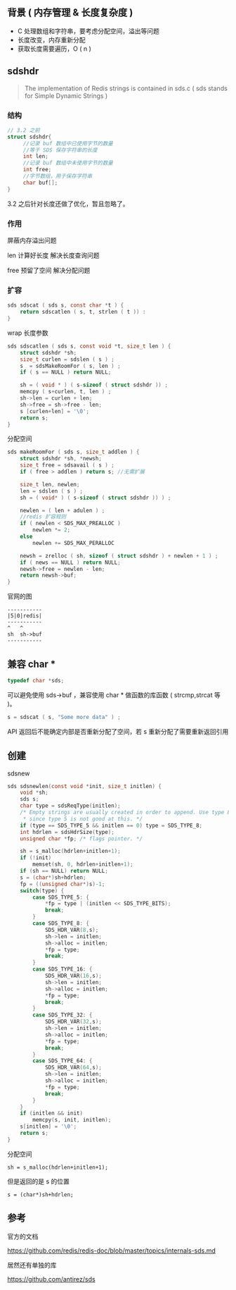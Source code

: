 

## 背景 ( 内存管理 & 长度复杂度 )
-   C 处理数组和字符串，要考虑分配空间，溢出等问题
-   长度改变，内存重新分配
-   获取长度需要遍历，O ( n )

## sdshdr
> The implementation of Redis strings is contained in sds.c ( sds stands for Simple Dynamic Strings )

### 结构
``` c
// 3.2 之前
struct sdshdr{
     //记录 buf 数组中已使用字节的数量
     //等于 SDS 保存字符串的长度
     int len;
     //记录 buf 数组中未使用字节的数量
     int free;
     //字节数组，用于保存字符串
     char buf[];
}
```

3.2 之后针对长度还做了优化，暂且忽略了。

### 作用
屏蔽内存溢出问题

len 计算好长度 解决长度查询问题

free 预留了空间 解决分配问题

### 扩容
```C
sds sdscat ( sds s, const char *t ) {
    return sdscatlen ( s, t, strlen ( t )) :
}
```
wrap 长度参数

```C
sds sdscatlen ( sds s, const void *t, size_t len ) {
    struct sdshdr *sh;
    size_t curlen = sdslen ( s ) ;
    s  = sdsMakeRoomFor ( s, len ) ;
    if ( s == NULL ) return NULL;

    sh = ( void * ) ( s-sizeof ( struct sdshdr )) ;
    memcpy ( s+curlen, t, len ) ;
    sh->len = curlen + len;
    sh->free = sh->free - len;
    s [curlen+len] = '\0';
    return s;
}
```

分配空间

```C
sds makeRoomFor ( sds s, size_t addlen ) {
    struct sdshdr *sh, *newsh;
    size_t free = sdsavail ( s ) ;
    if ( free > addlen ) return s; //无需扩展

    size_t len, newlen;
    len = sdslen ( s ) ;
    sh = ( void* ) ( s-sizeof ( struct sdshdr )) ) ;

    newlen = ( len + adulen ) ;
    //redis 扩容规则
    if ( newlen < SDS_MAX_PREALLOC )
        newlen *= 2;
    else
        newlen += SDS_MAX_PERALLOC

    newsh = zrelloc ( sh, sizeof ( struct sdshdr ) + newlen + 1 ) ;
    if ( news == NULL ) return NULL;
    newsh->free = newlen - len;
    return newsh->buf;
}
```

官网的图
```
-----------
|5|0|redis|
-----------
^   ^
sh  sh->buf
-----------
```

## 兼容 char * 
```c
typedef char *sds;
```
可以避免使用 sds->buf ，兼容使用 char * 做函数的库函数 ( strcmp,strcat 等 )。

```C
s = sdscat ( s, "Some more data" ) ;
```

API 返回后不能确定内部是否重新分配了空间，若 s 重新分配了需要重新返回引用

## 创建
sdsnew
```C
sds sdsnewlen(const void *init, size_t initlen) {
    void *sh;
    sds s;
    char type = sdsReqType(initlen);
    /* Empty strings are usually created in order to append. Use type 8
     * since type 5 is not good at this. */
    if (type == SDS_TYPE_5 && initlen == 0) type = SDS_TYPE_8;
    int hdrlen = sdsHdrSize(type);
    unsigned char *fp; /* flags pointer. */

    sh = s_malloc(hdrlen+initlen+1);
    if (!init)
        memset(sh, 0, hdrlen+initlen+1);
    if (sh == NULL) return NULL;
    s = (char*)sh+hdrlen;
    fp = ((unsigned char*)s)-1;
    switch(type) {
        case SDS_TYPE_5: {
            *fp = type | (initlen << SDS_TYPE_BITS);
            break;
        }
        case SDS_TYPE_8: {
            SDS_HDR_VAR(8,s);
            sh->len = initlen;
            sh->alloc = initlen;
            *fp = type;
            break;
        }
        case SDS_TYPE_16: {
            SDS_HDR_VAR(16,s);
            sh->len = initlen;
            sh->alloc = initlen;
            *fp = type;
            break;
        }
        case SDS_TYPE_32: {
            SDS_HDR_VAR(32,s);
            sh->len = initlen;
            sh->alloc = initlen;
            *fp = type;
            break;
        }
        case SDS_TYPE_64: {
            SDS_HDR_VAR(64,s);
            sh->len = initlen;
            sh->alloc = initlen;
            *fp = type;
            break;
        }
    }
    if (initlen && init)
        memcpy(s, init, initlen);
    s[initlen] = '\0';
    return s;
}

```
分配空间

    sh = s_malloc(hdrlen+initlen+1);

但是返回的是 s 的位置


    s = (char*)sh+hdrlen;


## 参考
官方的文档

https://github.com/redis/redis-doc/blob/master/topics/internals-sds.md

居然还有单独的库

https://github.com/antirez/sds
